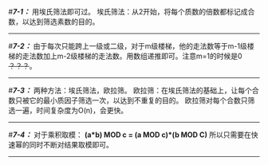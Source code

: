 #***7-1：***
用埃氏筛法即可过。
埃氏筛法：从2开始，将每个质数的倍数都标记成合数，以达到筛选素数的目的。
***
#***7-2：***
由于每次只能跨上一级或二级，对于m级楼梯，他的走法数等于m-1级楼梯的走法数加上m-2级楼梯的走法数。用数组递推即可。注意m=1的时候是0 ~~？？？~~。
***
#***7-3：***
两种方法：埃氏筛法，欧拉筛。
欧拉筛：在埃氏筛法的基础上，让每个合数只被它的最小质因子筛选一次，以达到不重复的目的。
欧拉筛对每个合数只筛选一遍，时间复杂度为O(n)，会更快。
***
#***7-4：***
对于乘积取模：
**(a\*b) MOD c = (a MOD c)\*(b MOD C)**
所以只需要在快速幂的同时不断对结果取模即可。
***